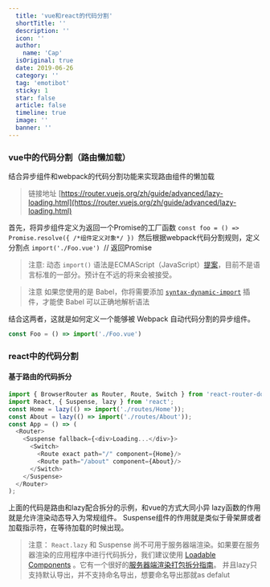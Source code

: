 ```yaml
---
  title: 'vue和react的代码分割'
  shortTitle: ''
  description: ''
  icon: ''
  author:
    name: 'Cap'
  isOriginal: true
  date: 2019-06-26
  category: ''
  tag: 'emotibot'
  sticky: 1
  star: false
  article: false
  timeline: true
  image: ''
  banner: ''
---
```


  ### vue中的代码分割（路由懒加载）
结合异步组件和webpack的代码分割功能来实现路由组件的懒加载
> 链接地址 [https://router.vuejs.org/zh/guide/advanced/lazy-loading.html](https://router.vuejs.org/zh/guide/advanced/lazy-loading.html)

首先，将异步组件定义为返回一个Promise的工厂函数
`const foo = () => Promise.resolve({ /*组件定义对象*/ })` 
然后根据webpack代码分割规则，定义分割点
`import('./Foo.vue')`  // 返回Promise

> 注意:
> 动态 `import()` 语法是ECMAScript（JavaScript）[提案](https://github.com/tc39/proposal-dynamic-import)，目前不是语言标准的一部分。预计在不远的将来会被接受。



> 注意
> 如果您使用的是 Babel，你将需要添加 [`syntax-dynamic-import`](https://babeljs.io/docs/plugins/syntax-dynamic-import/) 插件，才能使 Babel 可以正确地解析语法


结合这两者，这就是如何定义一个能够被 Webpack 自动代码分割的异步组件。
```javascript
const Foo = () => import('./Foo.vue')
```

### react中的代码分割
#### 基于路由的代码拆分
```javascript
import { BrowserRouter as Router, Route, Switch } from 'react-router-dom';
import React, { Suspense, lazy } from 'react';
const Home = lazy(() => import('./routes/Home'));
const About = lazy(() => import('./routes/About'));
const App = () => (
  <Router>
    <Suspense fallback={<div>Loading...</div>}>
      <Switch>
        <Route exact path="/" component={Home}/>
        <Route path="/about" component={About}/>
      </Switch>
    </Suspense>
  </Router>
);
```
上面的代码是路由和lazy配合拆分的示例，和vue的方式大同小异
lazy函数的作用就是允许渲染动态导入为常规组件。
Suspense组件的作用就是类似于骨架屏或者加载指示符，在等待加载的时候出现。

> 注意：
> `React.lazy` 和 Suspense 尚不可用于服务器端渲染。如果要在服务器渲染的应用程序中进行代码拆分，我们建议使用 [Loadable Components](https://github.com/smooth-code/loadable-components) 。它有一个很好的[服务器端渲染打包拆分指南](https://github.com/smooth-code/loadable-components/blob/master/packages/server/README.md)。
> 并且lazy只支持默认导出，并不支持命名导出，想要命名导出那就as defalut

